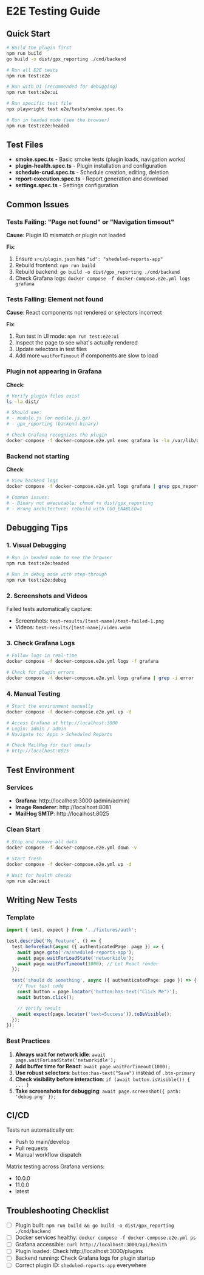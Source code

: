 # E2E Testing Guide

## Quick Start

```bash
# Build the plugin first
npm run build
go build -o dist/gpx_reporting ./cmd/backend

# Run all E2E tests
npm run test:e2e

# Run with UI (recommended for debugging)
npm run test:e2e:ui

# Run specific test file
npx playwright test e2e/tests/smoke.spec.ts

# Run in headed mode (see the browser)
npm run test:e2e:headed
```

## Test Files

- **smoke.spec.ts** - Basic smoke tests (plugin loads, navigation works)
- **plugin-health.spec.ts** - Plugin installation and configuration
- **schedule-crud.spec.ts** - Schedule creation, editing, deletion
- **report-execution.spec.ts** - Report generation and download
- **settings.spec.ts** - Settings configuration

## Common Issues

### Tests Failing: "Page not found" or "Navigation timeout"

**Cause**: Plugin ID mismatch or plugin not loaded

**Fix**:
1. Ensure `src/plugin.json` has `"id": "sheduled-reports-app"`
2. Rebuild frontend: `npm run build`
3. Rebuild backend: `go build -o dist/gpx_reporting ./cmd/backend`
4. Check Grafana logs: `docker compose -f docker-compose.e2e.yml logs grafana`

### Tests Failing: Element not found

**Cause**: React components not rendered or selectors incorrect

**Fix**:
1. Run test in UI mode: `npm run test:e2e:ui`
2. Inspect the page to see what's actually rendered
3. Update selectors in test files
4. Add more `waitForTimeout` if components are slow to load

### Plugin not appearing in Grafana

**Check**:
```bash
# Verify plugin files exist
ls -la dist/

# Should see:
# - module.js (or module.js.gz)
# - gpx_reporting (backend binary)

# Check Grafana recognizes the plugin
docker compose -f docker-compose.e2e.yml exec grafana ls -la /var/lib/grafana/plugins/sheduled-reports-app/
```

### Backend not starting

**Check**:
```bash
# View backend logs
docker compose -f docker-compose.e2e.yml logs grafana | grep gpx_reporting

# Common issues:
# - Binary not executable: chmod +x dist/gpx_reporting
# - Wrong architecture: rebuild with CGO_ENABLED=1
```

## Debugging Tips

### 1. Visual Debugging

```bash
# Run in headed mode to see the browser
npm run test:e2e:headed

# Run in debug mode with step-through
npm run test:e2e:debug
```

### 2. Screenshots and Videos

Failed tests automatically capture:
- Screenshots: `test-results/[test-name]/test-failed-1.png`
- Videos: `test-results/[test-name]/video.webm`

### 3. Check Grafana Logs

```bash
# Follow logs in real-time
docker compose -f docker-compose.e2e.yml logs -f grafana

# Check for plugin errors
docker compose -f docker-compose.e2e.yml logs grafana | grep -i error
```

### 4. Manual Testing

```bash
# Start the environment manually
docker compose -f docker-compose.e2e.yml up -d

# Access Grafana at http://localhost:3000
# Login: admin / admin
# Navigate to: Apps > Scheduled Reports

# Check MailHog for test emails
# http://localhost:8025
```

## Test Environment

### Services

- **Grafana**: http://localhost:3000 (admin/admin)
- **Image Renderer**: http://localhost:8081
- **MailHog SMTP**: http://localhost:8025

### Clean Start

```bash
# Stop and remove all data
docker compose -f docker-compose.e2e.yml down -v

# Start fresh
docker compose -f docker-compose.e2e.yml up -d

# Wait for health checks
npm run e2e:wait
```

## Writing New Tests

### Template

```typescript
import { test, expect } from '../fixtures/auth';

test.describe('My Feature', () => {
  test.beforeEach(async ({ authenticatedPage: page }) => {
    await page.goto('/a/sheduled-reports-app');
    await page.waitForLoadState('networkidle');
    await page.waitForTimeout(1000); // Let React render
  });

  test('should do something', async ({ authenticatedPage: page }) => {
    // Your test code
    const button = page.locator('button:has-text("Click Me")');
    await button.click();

    // Verify result
    await expect(page.locator('text=Success')).toBeVisible();
  });
});
```

### Best Practices

1. **Always wait for network idle**: `await page.waitForLoadState('networkidle');`
2. **Add buffer time for React**: `await page.waitForTimeout(1000);`
3. **Use robust selectors**: `button:has-text("Save")` instead of `.btn-primary`
4. **Check visibility before interaction**: `if (await button.isVisible()) { ... }`
5. **Take screenshots for debugging**: `await page.screenshot({ path: 'debug.png' });`

## CI/CD

Tests run automatically on:
- Push to main/develop
- Pull requests
- Manual workflow dispatch

Matrix testing across Grafana versions:
- 10.0.0
- 11.0.0
- latest

## Troubleshooting Checklist

- [ ] Plugin built: `npm run build && go build -o dist/gpx_reporting ./cmd/backend`
- [ ] Docker services healthy: `docker compose -f docker-compose.e2e.yml ps`
- [ ] Grafana accessible: `curl http://localhost:3000/api/health`
- [ ] Plugin loaded: Check http://localhost:3000/plugins
- [ ] Backend running: Check Grafana logs for plugin startup
- [ ] Correct plugin ID: `sheduled-reports-app` everywhere
